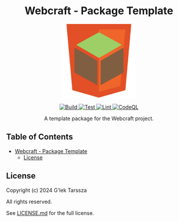 <h1 align="center" id="webcraft---package-template">
    Webcraft - Package Template
</h1>
<p align="center">
    <img src="https://github.com/glektarssza/webcraft/raw/main/logo.svg" alt="Logo" width="200" />
</p>
<p align="center">
    <a href="https://github.com/glektarssza/webcraft/actions/workflows/build.yaml">
        <img src="https://github.com/glektarssza/webcraft/actions/workflows/build.yaml/badge.svg" alt="Build" />
    </a>
    <a href="https://github.com/glektarssza/webcraft/actions/workflows/test.yaml">
        <img src="https://github.com/glektarssza/webcraft/actions/workflows/test.yaml/badge.svg" alt="Test" />
    </a>
    <a href="https://github.com/glektarssza/webcraft/actions/workflows/lint.yaml">
        <img src="https://github.com/glektarssza/webcraft/actions/workflows/lint.yaml/badge.svg" alt="Lint" />
    </a>
    <a href="https://github.com/glektarssza/webcraft/actions/workflows/codeql.yaml">
        <img src="https://github.com/glektarssza/webcraft/actions/workflows/codeql.yaml/badge.svg" alt="CodeQL" />
    </a>
</p>
<p  align="center">
    A template package for the Webcraft project.
</p>

<!-- omit in toc -->
## Table of Contents ##

* [Webcraft - Package Template](#webcraft---package-template)
    * [License](#license)

## License ##

Copyright (c) 2024 G'lek Tarssza

All rights reserved.

See [LICENSE.md](LICENSE.md) for the full license.
